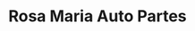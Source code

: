 ---
title: "Rosa Maria Auto Partes"
url: /zitacuaro/rosa-maria-auto-partes/
shop: piezas de automóviles
---